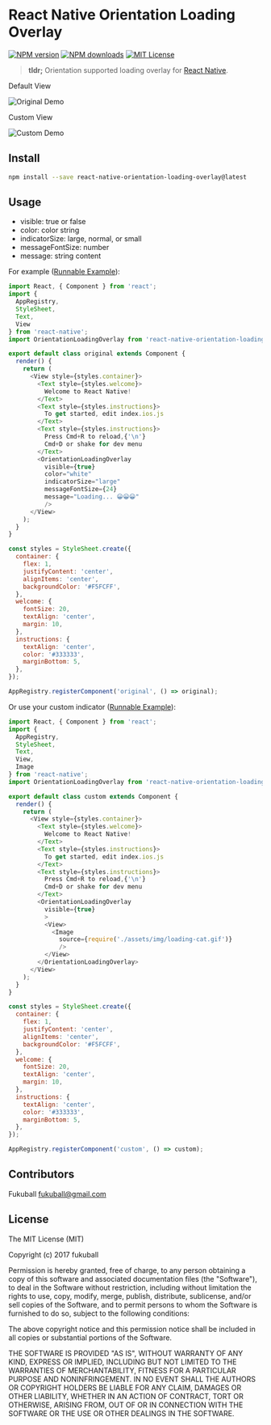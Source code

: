 # React Native Orientation Loading Overlay

[![NPM version][npm-image]][npm-url]
[![NPM downloads][npm-downloads]][npm-url]
[![MIT License][license-image]][license-url]

> **tldr;** Orientation supported loading overlay for [React Native][react-native].

Default View

![Original Demo][original-demo]

Custom View

![Custom Demo][custom-demo]

## Install

```bash
npm install --save react-native-orientation-loading-overlay@latest
```

## Usage

* visible: true or false
* color: color string
* indicatorSize: large, normal, or small
* messageFontSize: number
* message: string content

For example ([Runnable Example][runnable-example-1]):

```js
import React, { Component } from 'react';
import {
  AppRegistry,
  StyleSheet,
  Text,
  View
} from 'react-native';
import OrientationLoadingOverlay from 'react-native-orientation-loading-overlay';

export default class original extends Component {
  render() {
    return (
      <View style={styles.container}>
        <Text style={styles.welcome}>
          Welcome to React Native!
        </Text>
        <Text style={styles.instructions}>
          To get started, edit index.ios.js
        </Text>
        <Text style={styles.instructions}>
          Press Cmd+R to reload,{'\n'}
          Cmd+D or shake for dev menu
        </Text>
        <OrientationLoadingOverlay
          visible={true}
          color="white"
          indicatorSize="large"
          messageFontSize={24}
          message="Loading... 😀😀😀"
          />
      </View>
    );
  }
}

const styles = StyleSheet.create({
  container: {
    flex: 1,
    justifyContent: 'center',
    alignItems: 'center',
    backgroundColor: '#F5FCFF',
  },
  welcome: {
    fontSize: 20,
    textAlign: 'center',
    margin: 10,
  },
  instructions: {
    textAlign: 'center',
    color: '#333333',
    marginBottom: 5,
  },
});

AppRegistry.registerComponent('original', () => original);
```

Or use your custom indicator ([Runnable Example][runnable-example-2]):

```js
import React, { Component } from 'react';
import {
  AppRegistry,
  StyleSheet,
  Text,
  View,
  Image
} from 'react-native';
import OrientationLoadingOverlay from 'react-native-orientation-loading-overlay';

export default class custom extends Component {
  render() {
    return (
      <View style={styles.container}>
        <Text style={styles.welcome}>
          Welcome to React Native!
        </Text>
        <Text style={styles.instructions}>
          To get started, edit index.ios.js
        </Text>
        <Text style={styles.instructions}>
          Press Cmd+R to reload,{'\n'}
          Cmd+D or shake for dev menu
        </Text>
        <OrientationLoadingOverlay
          visible={true}
          >
          <View>
            <Image
              source={require('./assets/img/loading-cat.gif')}
              />
          </View>
        </OrientationLoadingOverlay>
      </View>
    );
  }
}

const styles = StyleSheet.create({
  container: {
    flex: 1,
    justifyContent: 'center',
    alignItems: 'center',
    backgroundColor: '#F5FCFF',
  },
  welcome: {
    fontSize: 20,
    textAlign: 'center',
    margin: 10,
  },
  instructions: {
    textAlign: 'center',
    color: '#333333',
    marginBottom: 5,
  },
});

AppRegistry.registerComponent('custom', () => custom);
```

## Contributors

Fukuball <fukuball@gmail.com>

## License

The MIT License (MIT)

Copyright (c) 2017 fukuball

Permission is hereby granted, free of charge, to any person obtaining a copy
of this software and associated documentation files (the "Software"), to deal
in the Software without restriction, including without limitation the rights
to use, copy, modify, merge, publish, distribute, sublicense, and/or sell
copies of the Software, and to permit persons to whom the Software is
furnished to do so, subject to the following conditions:

The above copyright notice and this permission notice shall be included in all
copies or substantial portions of the Software.

THE SOFTWARE IS PROVIDED "AS IS", WITHOUT WARRANTY OF ANY KIND, EXPRESS OR
IMPLIED, INCLUDING BUT NOT LIMITED TO THE WARRANTIES OF MERCHANTABILITY,
FITNESS FOR A PARTICULAR PURPOSE AND NONINFRINGEMENT. IN NO EVENT SHALL THE
AUTHORS OR COPYRIGHT HOLDERS BE LIABLE FOR ANY CLAIM, DAMAGES OR OTHER
LIABILITY, WHETHER IN AN ACTION OF CONTRACT, TORT OR OTHERWISE, ARISING FROM,
OUT OF OR IN CONNECTION WITH THE SOFTWARE OR THE USE OR OTHER DEALINGS IN THE
SOFTWARE.

[npm-image]: http://img.shields.io/npm/v/react-native-orientation-loading-overlay.svg?style=flat
[npm-url]: https://npmjs.org/package/react-native-orientation-loading-overlay
[npm-downloads]: http://img.shields.io/npm/dm/react-native-orientation-loading-overlay.svg?style=flat
[license-image]: http://img.shields.io/badge/license-MIT-blue.svg?style=flat
[license-url]: LICENSE
[react-native]: https://facebook.github.io/react-native
[original-demo]: https://cdn.rawgit.com/fukuball/react-native-orientation-loading-overlay/master/screenshot/original-iphone.gif
[custom-demo]: https://cdn.rawgit.com/fukuball/react-native-orientation-loading-overlay/master/screenshot/custom-iphone.gif
[runnable-example-1]: https://github.com/fukuball/react-native-orientation-loading-overlay/tree/master/example/original
[runnable-example-2]: https://github.com/fukuball/react-native-orientation-loading-overlay/tree/master/example/custom